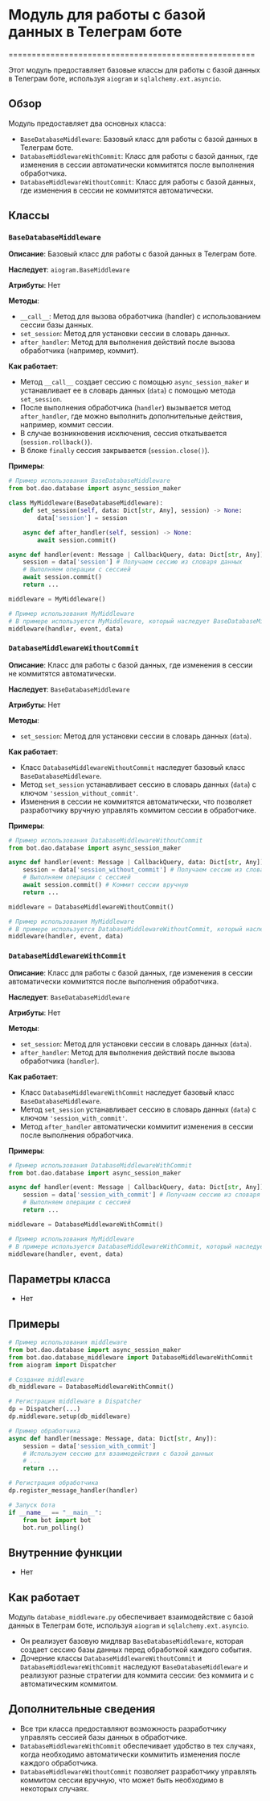 # Модуль для работы с базой данных в Телеграм боте
=====================================================

Этот модуль предоставляет базовые классы для работы с базой данных в Телеграм боте, используя `aiogram` и `sqlalchemy.ext.asyncio`. 

## Обзор

Модуль предоставляет два основных класса:

- `BaseDatabaseMiddleware`: Базовый класс для работы с базой данных в Телеграм боте.
- `DatabaseMiddlewareWithCommit`:  Класс для работы с базой данных, где изменения в сессии автоматически коммитятся после выполнения обработчика.
- `DatabaseMiddlewareWithoutCommit`: Класс для работы с базой данных, где изменения в сессии не коммитятся автоматически.

## Классы

### `BaseDatabaseMiddleware`

**Описание**: Базовый класс для работы с базой данных в Телеграм боте.

**Наследует**: `aiogram.BaseMiddleware`

**Атрибуты**:  Нет

**Методы**:

- `__call__`:  Метод для вызова обработчика (handler) с использованием сессии базы данных.
- `set_session`:  Метод для установки сессии в словарь данных. 
- `after_handler`: Метод для выполнения действий после вызова обработчика (например, коммит).


**Как работает**:

- Метод `__call__` создает сессию с помощью `async_session_maker` и устанавливает ее в словарь данных (`data`) с помощью метода `set_session`. 
- После выполнения обработчика (`handler`) вызывается метод `after_handler`, где можно выполнить дополнительные действия, например, коммит сессии. 
- В случае возникновения исключения, сессия откатывается (`session.rollback()`). 
- В блоке `finally` сессия закрывается (`session.close()`). 

**Примеры**:

```python
# Пример использования BaseDatabaseMiddleware
from bot.dao.database import async_session_maker

class MyMiddleware(BaseDatabaseMiddleware):
    def set_session(self, data: Dict[str, Any], session) -> None:
        data['session'] = session

    async def after_handler(self, session) -> None:
        await session.commit() 

async def handler(event: Message | CallbackQuery, data: Dict[str, Any]):
    session = data['session'] # Получаем сессию из словаря данных
    # Выполняем операции с сессией
    await session.commit() 
    return ...

middleware = MyMiddleware()

# Пример использования MyMiddleware
# В примере используется MyMiddleware, который наследует BaseDatabaseMiddleware
middleware(handler, event, data) 

```


### `DatabaseMiddlewareWithoutCommit`

**Описание**: Класс для работы с базой данных, где изменения в сессии не коммитятся автоматически.

**Наследует**: `BaseDatabaseMiddleware`

**Атрибуты**:  Нет

**Методы**:

- `set_session`: Метод для установки сессии в словарь данных (`data`). 

**Как работает**:

-  Класс `DatabaseMiddlewareWithoutCommit`  наследует базовый класс `BaseDatabaseMiddleware`. 
-  Метод `set_session`  устанавливает сессию в словарь данных (`data`) с ключом `'session_without_commit'`. 
-  Изменения в сессии не коммитятся автоматически, что позволяет разработчику вручную управлять коммитом сессии в обработчике.

**Примеры**:

```python
# Пример использования DatabaseMiddlewareWithoutCommit
from bot.dao.database import async_session_maker

async def handler(event: Message | CallbackQuery, data: Dict[str, Any]):
    session = data['session_without_commit'] # Получаем сессию из словаря данных
    # Выполняем операции с сессией
    await session.commit() # Коммит сессии вручную
    return ...

middleware = DatabaseMiddlewareWithoutCommit()

# Пример использования MyMiddleware
# В примере используется DatabaseMiddlewareWithoutCommit, который наследует BaseDatabaseMiddleware
middleware(handler, event, data) 

```

### `DatabaseMiddlewareWithCommit`

**Описание**:  Класс для работы с базой данных, где изменения в сессии автоматически коммитятся после выполнения обработчика.

**Наследует**: `BaseDatabaseMiddleware`

**Атрибуты**:  Нет

**Методы**:

- `set_session`: Метод для установки сессии в словарь данных (`data`).
- `after_handler`: Метод для выполнения действий после вызова обработчика (`handler`).

**Как работает**:

-  Класс `DatabaseMiddlewareWithCommit`  наследует базовый класс `BaseDatabaseMiddleware`. 
-  Метод `set_session`  устанавливает сессию в словарь данных (`data`) с ключом `'session_with_commit'`.
-  Метод `after_handler`  автоматически коммитит изменения в сессии после выполнения обработчика.

**Примеры**:

```python
# Пример использования DatabaseMiddlewareWithCommit
from bot.dao.database import async_session_maker

async def handler(event: Message | CallbackQuery, data: Dict[str, Any]):
    session = data['session_with_commit'] # Получаем сессию из словаря данных
    # Выполняем операции с сессией
    return ...

middleware = DatabaseMiddlewareWithCommit()

# Пример использования MyMiddleware
# В примере используется DatabaseMiddlewareWithCommit, который наследует BaseDatabaseMiddleware
middleware(handler, event, data) 

```

## Параметры класса

- Нет

## Примеры

```python
# Пример использования middleware
from bot.dao.database import async_session_maker
from bot.dao.database_middleware import DatabaseMiddlewareWithCommit
from aiogram import Dispatcher

# Создание middleware
db_middleware = DatabaseMiddlewareWithCommit()

# Регистрация middleware в Dispatcher
dp = Dispatcher(...)
dp.middleware.setup(db_middleware)

# Пример обработчика
async def handler(message: Message, data: Dict[str, Any]):
    session = data['session_with_commit']
    # Используем сессию для взаимодействия с базой данных
    # ...
    return ...

# Регистрация обработчика
dp.register_message_handler(handler)

# Запуск бота
if __name__ == "__main__":
    from bot import bot 
    bot.run_polling()
```

## Внутренние функции

- Нет

## Как работает

Модуль `database_middleware.py` обеспечивает взаимодействие с базой данных в Телеграм боте, используя `aiogram` и `sqlalchemy.ext.asyncio`.

- Он реализует базовую мидлвар `BaseDatabaseMiddleware`, которая создает сессию базы данных перед обработкой каждого события.
- Дочерние классы `DatabaseMiddlewareWithoutCommit` и `DatabaseMiddlewareWithCommit`  наследуют  `BaseDatabaseMiddleware` и реализуют разные стратегии для коммита сессии: без коммита и с автоматическим коммитом.

## Дополнительные сведения

- Все три класса предоставляют возможность разработчику управлять сессией базы данных в обработчике.
-  `DatabaseMiddlewareWithCommit`  обеспечивает удобство в тех случаях, когда необходимо автоматически коммитить изменения после каждого обработчика.
-  `DatabaseMiddlewareWithoutCommit`  позволяет разработчику управлять коммитом сессии вручную, что может быть необходимо в некоторых случаях.